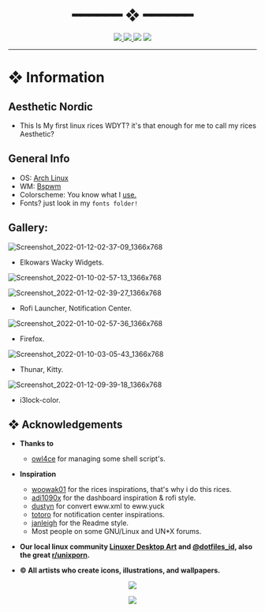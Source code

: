 <h1 align="center"> ━━━━━━  ❖  ━━━━━━ </h1>

<div align="center">
    <p></p>
    <a href="https://github.com/rxyhn/dotfiles/stargazers">
        <img src="https://img.shields.io/github/stars/rxyhn/dotfiles?color=%238FBCBB&logoColor=eceff4&labelColor=%233B4252&style=for-the-badge">
    </a>
    <a href="https://github.com/rxyhn/dotfiles/network/members/">
        <img src="https://img.shields.io/github/forks/rxyhn/dotfiles?color=%2388C0D0&logoColor=eceff4&labelColor=%233B4252&style=for-the-badge">
    </a>
    <img src="https://img.shields.io/github/repo-size/rxyhn/dotfiles?color=%2381A1C1&logoColor=eceff4&labelColor=%233B4252&style=for-the-badge">
   <img src="https://badges.pufler.dev/visits/rxyhn/dotfiles?style=for-the-badge&color=5E81AC&logoColor=eceff4&labelColor=3B4252"/>
</div>

<p/>

---

<!-- INFORMATION -->
# ❖ Information 

## Aesthetic Nordic

- This Is My first linux rices WDYT? it's that enough for me to call my rices Aesthetic?

## General Info

- OS: [Arch Linux](https://archlinux.org/)
- WM: [Bspwm](https://github.com/baskerville/bspwm)
- Colorscheme: You know what I [use.](https://github.com/arcticicestudio/nord)
- Fonts? just look in my `fonts folder!`

## Gallery: 

![Screenshot_2022-01-12-02-37-09_1366x768](https://user-images.githubusercontent.com/93292023/149010210-9d5de4af-4300-473c-9344-0d7f23e8a5bc.png)

- Elkowars Wacky Widgets.

![Screenshot_2022-01-10-02-57-13_1366x768](https://user-images.githubusercontent.com/93292023/148734017-0ebb78c4-8eb8-46d7-b93b-586f124540dc.png)

![Screenshot_2022-01-12-02-39-27_1366x768](https://user-images.githubusercontent.com/93292023/149010301-268888cb-a76f-491d-ad90-65103bda7f98.png)

- Rofi Launcher, Notification Center.

![Screenshot_2022-01-10-02-57-36_1366x768](https://user-images.githubusercontent.com/93292023/148734138-3bd72e7f-d1cc-4b65-9c99-d6b02c86ba02.png)

- Firefox.

![Screenshot_2022-01-10-03-05-43_1366x768](https://user-images.githubusercontent.com/93292023/148734670-bef2349a-72ee-4f22-8ac7-153658250a9f.png)

- Thunar, Kitty.

![Screenshot_2022-01-12-09-39-18_1366x768](https://user-images.githubusercontent.com/93292023/149161576-057a0eca-8a1f-4859-81ee-625f031fd8fd.png)

- i3lock-color.

## ❖ Acknowledgements

   - **Thanks to**
      - [owl4ce](https://github.com/owl4ce) for managing some shell script's. 
      
   - **Inspiration**
      - [woowak01](https://github.com/ChocolateBread799) for the rices inspirations, that's why i do this rices.
      - [adi1090x](https://github.com/adi1090x) for the dashboard inspiration & rofi style. 
      - [dustyn](https://github.com/CodeHeister/dotfiles) for convert eww.xml to eww.yuck
      - [totoro](https://github.com/totoro-ghost) for notification center inspirations.   
      - [janleigh](https://github.com/janleigh) for the Readme style.
      - Most people on some GNU/Linux and UN*X forums.

   - **Our local linux community [Linuxer Desktop Art](https://facebook.com/groups/linuxart) and [@dotfiles_id](https://t.me/dotfiles_id), also the great              [r/unixporn](https://www.reddit.com/r/unixporn).**
   - **© All artists who create icons, illustrations, and wallpapers.**

<p align="center"><img src="https://raw.githubusercontent.com/arcticicestudio/nord-docs/develop/assets/images/nord/repository-footer-separator.svg?sanitize=true" /></p>

<p align="center"><a href="https://github.com/rxyhn/dotfiles/blob/main/LICENSE"><img src="https://img.shields.io/static/v1.svg?style=flat-square&label=License&message=GPL-3.0&logoColor=eceff4&logo=github&colorA=4c566a&colorB=88c0d0"/></a></p>
